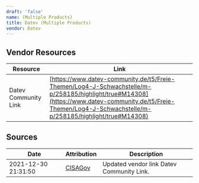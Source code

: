 ```yaml
---
draft: 'false'
name: (Multiple Products)
title: Datev (Multiple Products)
vendor: Datev
---
```


## Vendor Resources
| Resource | Link |
| --- | --- |
| Datev Community Link | [https://www.datev-community.de/t5/Freie-Themen/Log4-J-Schwachstelle/m-p/258185/highlight/true#M14308](https://www.datev-community.de/t5/Freie-Themen/Log4-J-Schwachstelle/m-p/258185/highlight/true#M14308) |



## Sources
| Date | Attribution | Description |
| --- | --- | --- |
| 2021-12-30 21:31:50 | [CISAGov](https://raw.githubusercontent.com/cisagov/log4j-affected-db/develop/README.md) | Updated vendor link Datev Community Link.  |
